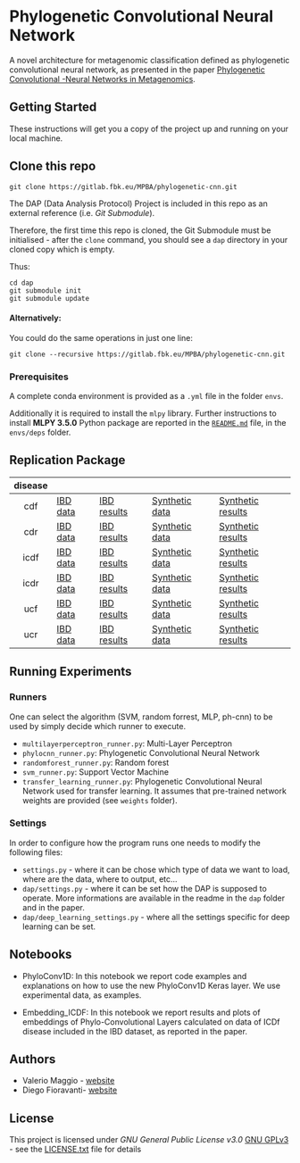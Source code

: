 # Phylogenetic Convolutional Neural Network

A novel architecture for metagenomic classification defined as phylogenetic convolutional neural network, as presented in the paper 
[Phylogenetic Convolutional -Neural Networks in Metagenomics](https://arxiv.org/abs/1709.02268).

## Getting Started

These instructions will get you a copy of the project up and running on your local machine.

## Clone this repo

    git clone https://gitlab.fbk.eu/MPBA/phylogenetic-cnn.git 
    
The DAP (Data Analysis Protocol) Project is included in this repo as an external reference (i.e. *Git Submodule*).

Therefore, the first time this repo is cloned, the Git Submodule must be initialised - after the `clone` command, 
you should see a `dap` directory in your cloned copy which is empty. 

Thus:
    
    cd dap
    git submodule init
    git submodule update
    
#### Alternatively:

You could do the same operations in just one line:

`git clone --recursive https://gitlab.fbk.eu/MPBA/phylogenetic-cnn.git`

### Prerequisites

A complete conda environment is provided as a `.yml` file in the folder `envs`. 

Additionally it is required to install the `mlpy` library. Further instructions to install **MLPY 3.5.0** Python package are reported in the 
[`README.md`](envs/deps/README.md) file, in the `envs/deps` folder.

## Replication Package
| disease |                                                                           |                                                                              |                                                                                 |                                                                                    |
|:-------:|---------------------------------------------------------------------------|------------------------------------------------------------------------------|---------------------------------------------------------------------------------|------------------------------------------------------------------------------------|
|   cdf   | [IBD data](https://drive.google.com/open?id=0B5ihbogwrsACZ292WW9Qd0oteFE) | [IBD results](https://drive.google.com/open?id=0BwWtRh6l0dHGUXhwbmpJQ0VMNVU) | [Synthetic data](https://drive.google.com/open?id=0B5ihbogwrsACM3F1M0dIM3NkX0k) | [Synthetic results](https://drive.google.com/open?id=0BwWtRh6l0dHGckJjWlBYQ2gyYjQ) |
|   cdr   | [IBD data](https://drive.google.com/open?id=0B5ihbogwrsACLTJfaEYwNlNZaDg) | [IBD results](https://drive.google.com/open?id=0BwWtRh6l0dHGbVdVNHprSFpvdTg) | [Synthetic data](https://drive.google.com/open?id=0B5ihbogwrsACZHNvd3pocG94RXM) | [Synthetic results](https://drive.google.com/open?id=0BwWtRh6l0dHGU2RHN2VXbWhsdk0) |
|   icdf  | [IBD data](https://drive.google.com/open?id=0B5ihbogwrsACa0I1XzNCSnIzNDA) | [IBD results](https://drive.google.com/open?id=0BwWtRh6l0dHGSjhhOVJFQUZUMHc) | [Synthetic data](https://drive.google.com/open?id=0B5ihbogwrsACTjhBck5fVDV3QnM) | [Synthetic results](https://drive.google.com/open?id=0BwWtRh6l0dHGT2VndEp2QzdSZHM) |
|   icdr  | [IBD data](https://drive.google.com/open?id=0B5ihbogwrsACa0dsRjVzTzkydlk) | [IBD results](https://drive.google.com/open?id=0BwWtRh6l0dHGWjlqdmhucnRFRUU) | [Synthetic data](https://drive.google.com/open?id=0B5ihbogwrsACc2JScTRqUXJfWjQ) | [Synthetic results](https://drive.google.com/open?id=0BwWtRh6l0dHGZ1ZhWVpDQ2oza1E) |
|   ucf   | [IBD data](https://drive.google.com/open?id=0B5ihbogwrsACYWVEOHZzVWZzM1k) | [IBD results](https://drive.google.com/open?id=0BwWtRh6l0dHGYUc2cng5OUpKTk0) | [Synthetic data](https://drive.google.com/open?id=0B5ihbogwrsACOW5rNjAxX1pQbUE) | [Synthetic results](https://drive.google.com/open?id=0BwWtRh6l0dHGX1RNNWhWM1RsREU) |
|   ucr   | [IBD data](https://drive.google.com/open?id=0B5ihbogwrsACRFpwQTVYa1h1ekE) | [IBD results](https://drive.google.com/open?id=0BwWtRh6l0dHGZEJ0eTVEem1QR28) | [Synthetic data](https://drive.google.com/open?id=0B5ihbogwrsACc25OclVvald0N28) | [Synthetic results](https://drive.google.com/open?id=0BwWtRh6l0dHGaWFVbUg0Wm9WNFU) |

## Running Experiments

### Runners

One can select the algorithm (SVM, random forrest, MLP, ph-cnn) to be used by simply decide which runner to execute. 

* `multilayerperceptron_runner.py`: Multi-Layer Perceptron
* `phylocnn_runner.py`: Phylogenetic Convolutional Neural Network
* `randomforest_runner.py`: Random forest
* `svm_runner.py`: Support Vector Machine
* `transfer_learning_runner.py`: Phylogenetic Convolutional Neural Network used for transfer learning. It assumes that pre-trained network weights are provided
(see `weights` folder).

### Settings

In order to configure how the program runs one needs to modify the following files:

* `settings.py` - where it can be chose which type of data we want to load, where are the data, where to output, etc...
* `dap/settings.py` - where it can be set how the DAP is supposed to operate. More informations are available in the readme in the `dap` folder and in the paper.
* `dap/deep_learning_settings.py` - where all the settings specific for deep learning can be set.

## Notebooks

* PhyloConv1D: In this notebook we report code examples and explanations on how to use the new PhyloConv1D Keras layer.
We use experimental data, as examples.

* Embedding_ICDF: In this notebook we report results and plots of embeddings of Phylo-Convolutional Layers 
calculated on data of ICDf disease included in the IBD dataset, as reported in the paper.

## Authors

* Valerio Maggio - [website](http://github.com/leriomaggio)
* Diego Fioravanti- [website](https://is.tuebingen.mpg.de/people/dfioravanti)

## License

This project is licensed under _GNU General Public License v3.0_ [GNU GPLv3](https://choosealicense.com/licenses/gpl-3.0/#) - see the [LICENSE.txt](LICENSE.txt) file for details
